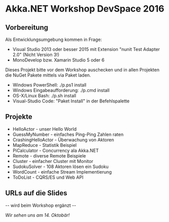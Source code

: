 ﻿# Akka.NET Workshop DevSpace 2016


## Vorbereitung

Als Entwicklungsumgebung kommen in Frage:

 * Visual Studio 2013 oder besser 2015 mit Extension "nunit Test Adapter 2.0" (Nicht Version 3!)
 * MonoDevelop bzw. Xamarin Studio 5 oder 6

Dieses Projekt bitte vor dem Workshop auschecken und in allen Projekten die NuGet Pakete mittels via Paket laden.

 * Windows PowerShell: ./p.ps1 install
 * Windows Eingabeaufforderung: ./p.cmd install
 * OS-X/Linux Bash: ./p.sh install
 * Visual-Studio Code: "Paket Install" in der Befehlspalette


## Projekte

 * HelloActor - unser Hello World
 * GuessMyNumber - einfaches Ping-Ping Zahlen raten
 * CrashingHelloActor - Überwachung von Aktoren
 * MapReduce - Statistik Beispiel
 * PiCalculator - Concurrency ala Akka.NET
 * Remote - diverse Remote Beispiele
 * Cluster - einfacher Cluster mit Monitor
 * SudokuSolver - 108 Aktoren lösen ein Sudoku
 * WordCount - einfache Stream Implementierung 
 * ToDoList - CQRS/ES und Web API


## URLs auf die Slides

-- wird beim Workshop ergänzt -- 


*Wir sehen uns am 14. Oktobär!*
